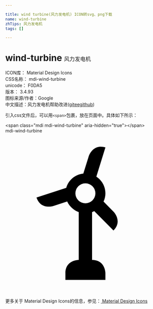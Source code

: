 ```yaml
---

title: wind turbine(风力发电机) ICON转svg、png下载
name: wind-turbine
zhTips: 风力发电机
tags: []

---
```


# wind-turbine  <small style="font-size: 60%;font-weight: 100">风力发电机</small>


<div class="detail-page">
<p>
<span>
ICON库：
<span class="badge-secondary badge">Material Design Icons</span> 
</span>
<br/>
<span>
CSS名称：
<span class="badge-secondary badge">mdi-wind-turbine</span> 
</span>
<br/>
<span>
unicode：
<span class="badge-secondary badge">F0DA5</span> 
<copy-btn content='F0DA5' btn-title=""></copy-btn>
<copy-btn :content='String.fromCodePoint(parseInt("F0DA5", 16))' btn-title="复制U"></copy-btn>
</span>
<br/>
<span>
版本：
<span class="badge-secondary badge">3.4.93</span> 
</span>
<br/>
<span>图标来源/作者：<span class="badge-light badge">Google</span></span> 
<br/>
<span class="zh-detail">中文描述：<span class="badge-primary badge">风力发电机</span><span class="help-link"><span>帮助改进</span>(<a href="https://gitee.com/liuwave/icon-helper/edit/master/json/material/wind-turbine.json" target="_blank" rel="noopener noreferrer">gitee</a><a href="https://github.com/liuwave/icon-helper/edit/master/json/material/wind-turbine.json" target="_blank" rel="noopener noreferrer">github</a></span>)</span><br/>
</p>
</div>
<div class="alert alert-dark">
  <i class="mdi mdi-wind-turbine mdi-48px"></i>
  <i class="mdi mdi-wind-turbine mdi-36px"></i>
  <i class="mdi mdi-wind-turbine mdi-24px"></i>
  <i class="mdi mdi-wind-turbine mdi-18px"></i>
</div>
<div>
  <p>引入css文件后，可以用<code>&lt;span&gt;</code>包裹，放在页面中。具体如下所示：    
  </p>
  <div class="alert alert-primary" style="font-size: 14px">
    &lt;span class="mdi mdi-wind-turbine" aria-hidden="true"&gt;&lt;/span&gt;
    <copy-btn content='<span class="mdi mdi-wind-turbine" aria-hidden="true"></span>'></copy-btn>
  </div>
  <div class="alert alert-secondary">
    <i class="mdi mdi-wind-turbine"
    style="font-size: 24px"
    aria-hidden="true"></i> mdi-wind-turbine
    <copy-btn content="mdi-wind-turbine" btn-title="复制图标名称"></copy-btn>
  </div>
</div>
<div id="svg" class="svg-wrap">
<svg xmlns="http://www.w3.org/2000/svg" viewBox="0 0 24 24"><path d="M13.33,11.67L16.21,14.58C17.62,13.16 16.21,11.75 16.21,11.75L14.72,10.24C14.9,9.86 15,9.44 15,9C15,7.95 14.46,7.03 13.64,6.5L15,2.11C13.09,1.53 12.5,3.44 12.5,3.44L11.69,6.03C10.46,6.16 9.46,7 9.13,8.18L4.67,9.63C5.31,11.53 7.2,10.9 7.2,10.9L9.27,10.23C9.61,10.97 10.23,11.54 11,11.82V19C11,19 9,19 9,21C9,21.5 9,21.81 9,22H15V21C15,21 15,19 13,19V11.82C13.12,11.78 13.23,11.72 13.33,11.67M10.5,9A1.5,1.5 0 0,1 12,7.5A1.5,1.5 0 0,1 13.5,9A1.5,1.5 0 0,1 12,10.5A1.5,1.5 0 0,1 10.5,9Z" /></svg>
</div>
<detail full-name='mdi-wind-turbine'></detail>
    
<div><p>更多关于 Material Design Icons的信息，参见：<a target="_blank" href="https://iconhelper.cn/material.html"> Material Design Icons</a>
</p></div>
